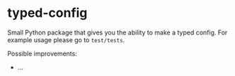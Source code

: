 # typed-config

Small Python package that gives you the ability to make a typed config. For example usage please go to `test/tests`. 

Possible improvements:
- ...